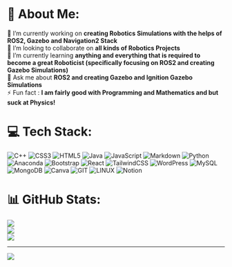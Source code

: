 # 💫 About Me:
🔭 I’m currently working on **creating Robotics Simulations with the helps of ROS2, Gazebo and Navigation2 Stack**<br>👯 I’m looking to collaborate on **all kinds of Robotics Projects**<br>🌱 I’m currently learning **anything and everything that is required to become a great Roboticist (specifically focusing on ROS2 and creating Gazebo Simulations)**<br>💬 Ask me about **ROS2 and creating Gazebo and Ignition Gazebo Simulations**<br>⚡ Fun fact : **I am fairly good with Programming and Mathematics and but suck at Physics!**


# 💻 Tech Stack:
![C++](https://img.shields.io/badge/c++-%2300599C.svg?style=for-the-badge&logo=c%2B%2B&logoColor=white) ![CSS3](https://img.shields.io/badge/css3-%231572B6.svg?style=for-the-badge&logo=css3&logoColor=white) ![HTML5](https://img.shields.io/badge/html5-%23E34F26.svg?style=for-the-badge&logo=html5&logoColor=white) ![Java](https://img.shields.io/badge/java-%23ED8B00.svg?style=for-the-badge&logo=openjdk&logoColor=white) ![JavaScript](https://img.shields.io/badge/javascript-%23323330.svg?style=for-the-badge&logo=javascript&logoColor=%23F7DF1E) ![Markdown](https://img.shields.io/badge/markdown-%23000000.svg?style=for-the-badge&logo=markdown&logoColor=white) ![Python](https://img.shields.io/badge/python-3670A0?style=for-the-badge&logo=python&logoColor=ffdd54) ![Anaconda](https://img.shields.io/badge/Anaconda-%2344A833.svg?style=for-the-badge&logo=anaconda&logoColor=white) ![Bootstrap](https://img.shields.io/badge/bootstrap-%238511FA.svg?style=for-the-badge&logo=bootstrap&logoColor=white) ![React](https://img.shields.io/badge/react-%2320232a.svg?style=for-the-badge&logo=react&logoColor=%2361DAFB) ![TailwindCSS](https://img.shields.io/badge/tailwindcss-%2338B2AC.svg?style=for-the-badge&logo=tailwind-css&logoColor=white) ![WordPress](https://img.shields.io/badge/WordPress-%23117AC9.svg?style=for-the-badge&logo=WordPress&logoColor=white) ![MySQL](https://img.shields.io/badge/mysql-%2300000f.svg?style=for-the-badge&logo=mysql&logoColor=white) ![MongoDB](https://img.shields.io/badge/MongoDB-%234ea94b.svg?style=for-the-badge&logo=mongodb&logoColor=white) ![Canva](https://img.shields.io/badge/Canva-%2300C4CC.svg?style=for-the-badge&logo=Canva&logoColor=white) ![GIT](https://img.shields.io/badge/Git-fc6d26?style=for-the-badge&logo=git&logoColor=white) ![LINUX](https://img.shields.io/badge/Linux-FCC624?style=for-the-badge&logo=linux&logoColor=black) ![Notion](https://img.shields.io/badge/Notion-%23000000.svg?style=for-the-badge&logo=notion&logoColor=white)
# 📊 GitHub Stats:
![](https://github-readme-stats.vercel.app/api?username=preetamk97&theme=dark&hide_border=false&include_all_commits=true&count_private=true)<br/>
![](https://github-readme-streak-stats.herokuapp.com/?user=preetamk97&theme=dark&hide_border=false)<br/>
![](https://github-readme-stats.vercel.app/api/top-langs/?username=preetamk97&theme=dark&hide_border=false&include_all_commits=true&count_private=true&layout=compact)

---
[![](https://visitcount.itsvg.in/api?id=preetamk97&icon=0&color=0)](https://visitcount.itsvg.in)

<!-- Proudly created with GPRM ( https://gprm.itsvg.in ) -->
